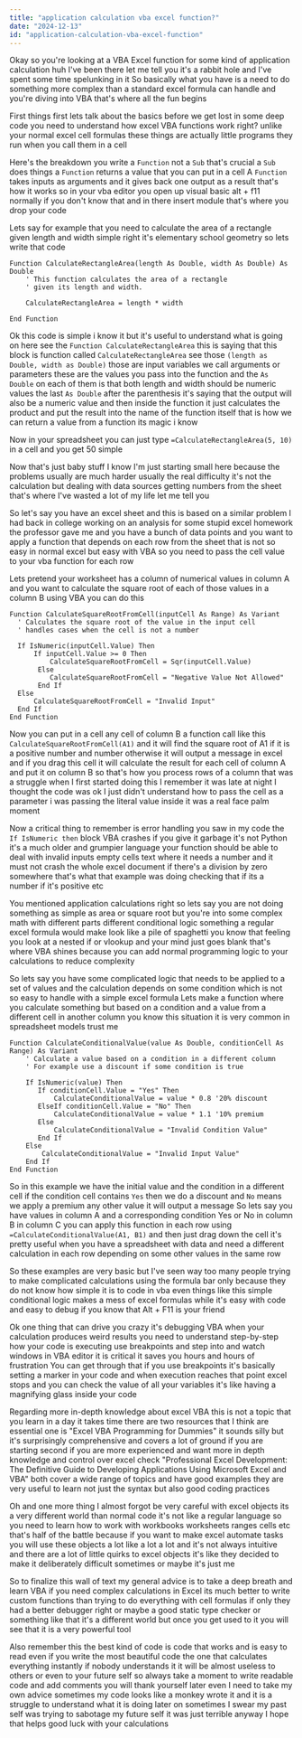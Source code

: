 ```yaml
---
title: "application calculation vba excel function?"
date: "2024-12-13"
id: "application-calculation-vba-excel-function"
---
```


Okay so you're looking at a VBA Excel function for some kind of application calculation huh I've been there let me tell you it's a rabbit hole and I've spent some time spelunking in it So basically what you have is a need to do something more complex than a standard excel formula can handle and you're diving into VBA that's where all the fun begins

First things first lets talk about the basics before we get lost in some deep code you need to understand how excel VBA functions work right? unlike your normal excel cell formulas these things are actually little programs they run when you call them in a cell

Here's the breakdown you write a `Function` not a `Sub` that's crucial a `Sub` does things a `Function` returns a value that you can put in a cell A `Function` takes inputs as arguments and it gives back one output as a result that's how it works so in your vba editor you open up visual basic alt + f11 normally if you don't know that and in there insert module that's where you drop your code

Lets say for example that you need to calculate the area of a rectangle given length and width simple right it's elementary school geometry so lets write that code

```vba
Function CalculateRectangleArea(length As Double, width As Double) As Double
    ' This function calculates the area of a rectangle
    ' given its length and width.

    CalculateRectangleArea = length * width

End Function
```
Ok this code is simple i know it but it's useful to understand what is going on here see the `Function CalculateRectangleArea` this is saying that this block is function called `CalculateRectangleArea` see those `(length as Double, width as Double)` those are input variables we call arguments or parameters these are the values you pass into the function and the `As Double` on each of them is that both length and width should be numeric values the last `As Double` after the parenthesis it's saying that the output will also be a numeric value and then inside the function it just calculates the product and put the result into the name of the function itself that is how we can return a value from a function its magic i know

Now in your spreadsheet you can just type `=CalculateRectangleArea(5, 10)` in a cell and you get 50 simple

Now that's just baby stuff I know I'm just starting small here because the problems usually are much harder usually the real difficulty it's not the calculation but dealing with data sources getting numbers from the sheet that's where I've wasted a lot of my life let me tell you

So let's say you have an excel sheet and this is based on a similar problem I had back in college working on an analysis for some stupid excel homework the professor gave me and you have a bunch of data points and you want to apply a function that depends on each row from the sheet that is not so easy in normal excel but easy with VBA so you need to pass the cell value to your vba function for each row

Lets pretend your worksheet has a column of numerical values in column A and you want to calculate the square root of each of those values in a column B using VBA you can do this

```vba
Function CalculateSquareRootFromCell(inputCell As Range) As Variant
  ' Calculates the square root of the value in the input cell
  ' handles cases when the cell is not a number

  If IsNumeric(inputCell.Value) Then
      If inputCell.Value >= 0 Then
          CalculateSquareRootFromCell = Sqr(inputCell.Value)
       Else
          CalculateSquareRootFromCell = "Negative Value Not Allowed"
       End If
  Else
      CalculateSquareRootFromCell = "Invalid Input"
  End If
End Function

```

Now you can put in a cell any cell of column B a function call like this `CalculateSquareRootFromCell(A1)` and it will find the square root of A1 if it is a positive number and number otherwise it will output a message in excel and if you drag this cell it will calculate the result for each cell of column A and put it on column B so that's how you process rows of a column that was a struggle when I first started doing this I remember it was late at night I thought the code was ok I just didn't understand how to pass the cell as a parameter i was passing the literal value inside it was a real face palm moment

Now a critical thing to remember is error handling you saw in my code the `If IsNumeric then` block VBA crashes if you give it garbage it's not Python it's a much older and grumpier language your function should be able to deal with invalid inputs empty cells text where it needs a number and it must not crash the whole excel document if there's a division by zero somewhere that's what that example was doing checking that if its a number if it's positive etc

You mentioned application calculations right so lets say you are not doing something as simple as area or square root but you're into some complex math with different parts different conditional logic something a regular excel formula would make look like a pile of spaghetti you know that feeling you look at a nested if or vlookup and your mind just goes blank that's where VBA shines because you can add normal programming logic to your calculations to reduce complexity

So lets say you have some complicated logic that needs to be applied to a set of values and the calculation depends on some condition which is not so easy to handle with a simple excel formula Lets make a function where you calculate something but based on a condition and a value from a different cell in another column you know this situation it is very common in spreadsheet models trust me

```vba
Function CalculateConditionalValue(value As Double, conditionCell As Range) As Variant
    ' Calculate a value based on a condition in a different column
    ' For example use a discount if some condition is true

    If IsNumeric(value) Then
       If conditionCell.Value = "Yes" Then
           CalculateConditionalValue = value * 0.8 '20% discount
       ElseIf conditionCell.Value = "No" Then
           CalculateConditionalValue = value * 1.1 '10% premium
       Else
           CalculateConditionalValue = "Invalid Condition Value"
       End If
    Else
        CalculateConditionalValue = "Invalid Input Value"
    End If
End Function
```

So in this example we have the initial value and the condition in a different cell if the condition cell contains `Yes` then we do a discount and `No` means we apply a premium any other value it will output a message So lets say you have values in column A and a corresponding condition Yes or No in column B in column C you can apply this function in each row using `=CalculateConditionalValue(A1, B1)` and then just drag down the cell it's pretty useful when you have a spreadsheet with data and need a different calculation in each row depending on some other values in the same row

So these examples are very basic but I've seen way too many people trying to make complicated calculations using the formula bar only because they do not know how simple it is to code in vba even things like this simple conditional logic makes a mess of excel formulas while it's easy with code and easy to debug if you know that Alt + F11 is your friend

Ok one thing that can drive you crazy it's debugging VBA when your calculation produces weird results you need to understand step-by-step how your code is executing use breakpoints and step into and watch windows in VBA editor it is critical it saves you hours and hours of frustration You can get through that if you use breakpoints it's basically setting a marker in your code and when execution reaches that point excel stops and you can check the value of all your variables it's like having a magnifying glass inside your code

Regarding more in-depth knowledge about excel VBA this is not a topic that you learn in a day it takes time there are two resources that I think are essential one is "Excel VBA Programming for Dummies" it sounds silly but it's surprisingly comprehensive and covers a lot of ground if you are starting second if you are more experienced and want more in depth knowledge and control over excel check "Professional Excel Development: The Definitive Guide to Developing Applications Using Microsoft Excel and VBA" both cover a wide range of topics and have good examples they are very useful to learn not just the syntax but also good coding practices

Oh and one more thing I almost forgot be very careful with excel objects its a very different world than normal code it's not like a regular language so you need to learn how to work with workbooks worksheets ranges cells etc that's half of the battle because if you want to make excel automate tasks you will use these objects a lot like a lot a lot and it's not always intuitive and there are a lot of little quirks to excel objects it's like they decided to make it deliberately difficult sometimes or maybe it's just me

So to finalize this wall of text my general advice is to take a deep breath and learn VBA if you need complex calculations in Excel its much better to write custom functions than trying to do everything with cell formulas if only they had a better debugger right or maybe a good static type checker or something like that it's a different world but once you get used to it you will see that it is a very powerful tool

Also remember this the best kind of code is code that works and is easy to read even if you write the most beautiful code the one that calculates everything instantly if nobody understands it it will be almost useless to others or even to your future self so always take a moment to write readable code and add comments you will thank yourself later even I need to take my own advice sometimes my code looks like a monkey wrote it and it is a struggle to understand what it is doing later on sometimes I swear my past self was trying to sabotage my future self it was just terrible anyway I hope that helps good luck with your calculations
